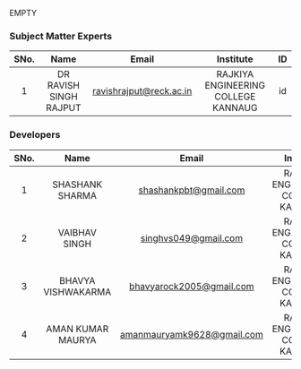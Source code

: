 EMPTY
<!-- Remove all lines above this line before making changes to the file -->
### Subject Matter Experts
| SNo. | Name | Email | Institute | ID |
| :---: | :---: | :---: | :---: | :---: |
| 1 |DR RAVISH SINGH RAJPUT | ravishrajput@reck.ac.in | RAJKIYA ENGINEERING COLLEGE KANNAUG | id |

### Developers
| SNo. | Name | Email | Institute | ID |
| :---: | :---: | :---: | :---: | :---: |
|1|SHASHANK SHARMA| shashankpbt@gmail.com | RAJKIYA ENGINEERING COLLEGE KANNAUG | id |
|2|VAIBHAV SINGH|singhvs049@gmail.com| RAJKIYA ENGINEERING COLLEGE KANNAUG | id |
|3|BHAVYA VISHWAKARMA| bhavyarock2005@gmail.com | RAJKIYA ENGINEERING COLLEGE KANNAUG | id |
|4|AMAN KUMAR MAURYA| amanmauryamk9628@gmail.com | RAJKIYA ENGINEERING COLLEGE KANNAUG | id |
